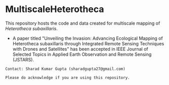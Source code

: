 # MultiscaleHeterotheca
This repository hosts the code and data created for multiscale mapping of _Heterotheca subaxillaris_.

- A paper titled "Unveiling the Invasion: Advancing Ecological Mapping of Heterotheca subaxillaris through Integrated Remote Sensing Techniques with Drones and Satellites" has been accepted in IEEE Journal of Selected Topics in Applied Earth Observation and Remote Sensing (JSTARS).

`Contact: Sharad Kumar Gupta (sharadgupta27@gmail.com)`

`Please do acknowledge if you are using this repository.`
